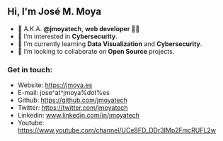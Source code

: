 ## Hi, I'm José M. Moya ##


- 👋 A.K.A. **@jmoyatech**, **web developer** :man_technologist:
- 👀 I’m interested in **Cybersecurity**.
- 🌱 I’m currently learning **Data Visualization** and **Cybersecurity**.
- 💞️ I’m looking to collaborate on **Open Source** projects.

### Get in touch: ###
- Website: https://jmoya.es
- E-mail: jose^at^jmoya%dot%es
- Github: https://github.com/jmoyatech
- Twitter: https://twitter.com/jmoyatech
- Linkedin: www.linkedin.com/in/jmoyatech
- Youtube: https://www.youtube.com/channel/UCe8FD_DDr3IMp2FmcRUFL2w

